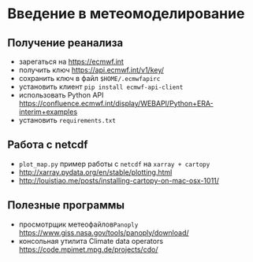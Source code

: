 # Введение в метеомоделирование
## Получение реанализа
* зарегаться на https://ecmwf.int
* получить ключ https://api.ecmwf.int/v1/key/
* сохранить ключ в файл `$HOME/.ecmwfapirc`
* установить клиент `pip install ecmwf-api-client`
* использовать Python API
 https://confluence.ecmwf.int/display/WEBAPI/Python+ERA-interim+examples
* установить `requirements.txt`


## Работа с netcdf
* `plot_map.py` пример работы с `netcdf` на `xarray + cartopy`
* http://xarray.pydata.org/en/stable/plotting.html
* http://louistiao.me/posts/installing-cartopy-on-mac-osx-1011/


## Полезные программы
* просмотрщик метеофайлов`Panoply` https://www.giss.nasa.gov/tools/panoply/download/
* консольная утилита Climate data operators https://code.mpimet.mpg.de/projects/cdo/
